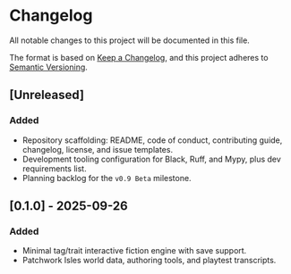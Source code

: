 # Changelog

All notable changes to this project will be documented in this file.

The format is based on [Keep a Changelog](https://keepachangelog.com/en/1.1.0/), and this project adheres to [Semantic Versioning](https://semver.org/spec/v2.0.0.html).

## [Unreleased]
### Added
- Repository scaffolding: README, code of conduct, contributing guide, changelog, license, and issue templates.
- Development tooling configuration for Black, Ruff, and Mypy, plus dev requirements list.
- Planning backlog for the `v0.9 Beta` milestone.

## [0.1.0] - 2025-09-26
### Added
- Minimal tag/trait interactive fiction engine with save support.
- Patchwork Isles world data, authoring tools, and playtest transcripts.

